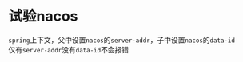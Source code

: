 # 试验nacos

```spring```上下文，父中设置```nacos```的```server-addr```，子中设置```nacos```的```data-id```  
仅有```server-addr```没有```data-id```不会报错